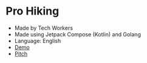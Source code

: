 # Pro Hiking
- Made by Tech Workers
- Made using Jetpack Compose (Kotlin) and Golang
- Language: English
- [Demo](https://youtu.be/3DbiBc-iwnU)
- [Pitch](https://youtu.be)
